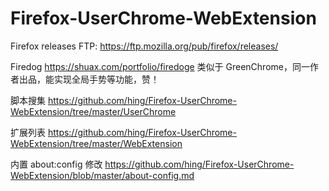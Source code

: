 # Firefox-UserChrome-WebExtension

Firefox releases FTP: https://ftp.mozilla.org/pub/firefox/releases/

Firedog https://shuax.com/portfolio/firedoge 类似于 GreenChrome，同一作者出品，能实现全局手势等功能，赞！

脚本搜集 https://github.com/hing/Firefox-UserChrome-WebExtension/tree/master/UserChrome

扩展列表 https://github.com/hing/Firefox-UserChrome-WebExtension/tree/master/WebExtension

内置 about:config 修改 https://github.com/hing/Firefox-UserChrome-WebExtension/blob/master/about-config.md